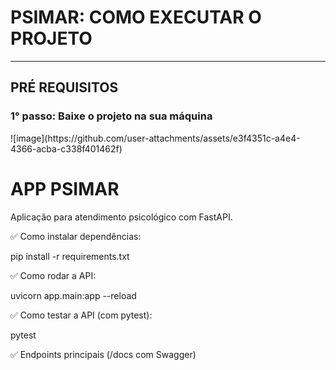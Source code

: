 <H1>PSIMAR: COMO EXECUTAR O PROJETO</H1>
<hr>
<h2>PRÉ REQUISITOS</h2>
<h3>1° passo: Baixe o projeto na sua máquina</h3>
![image](https://github.com/user-attachments/assets/e3f4351c-a4e4-4366-acba-c338f401462f)

# APP PSIMAR
Aplicação para atendimento psicológico com FastAPI.

✅ Como instalar dependências:

pip install -r requirements.txt

✅ Como rodar a API:

uvicorn app.main:app --reload

✅ Como testar a API (com pytest):

pytest

✅ Endpoints principais (/docs com Swagger)

